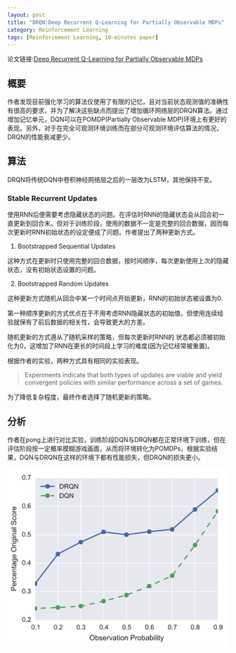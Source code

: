 ```yaml
---
layout: post
title: "DRQN:Deep Recurrent Q-Learning for Partially Observable MDPs"
category: Reinforcement Learning
tags: [Reinforcement Learning, 10-minutes paper]
---
```


论文链接:[Deep Recurrent Q-Learning for Partially Observable MDPs](https://arxiv.org/pdf/1507.06527.pdf)

## 概要

作者发现目前强化学习的算法仅使用了有限的记忆，且对当前状态观测值的准确性有很高的要求，并为了解决这些缺点而提出了增加循环网络层的DRQN算法。通过增加记忆单元，DQN可以在POMDP(Partially Observable MDP)环境上有更好的表现。另外，对于在完全可观测环境训练而在部分可观测环境评估算法的情况，DRQN的性能衰减更少。

## 算法

DRQN将传统DQN中卷积神经网络层之后的一层改为LSTM，其他保持不变。

### Stable Recurrent Updates
使用RNN后便需要考虑隐藏状态的问题。在评估时RNN的隐藏状态会从回合初一直更新到回合末。但对于训练阶段，使用的数据不一定是完整的回合数据，因而每次更新时RNN初始状态的设定便成了问题。作者提出了两种更新方式。

1. Bootstrapped Sequential Updates

这种方式在更新时只使用完整的回合数据，按时间顺序，每次更新使用上次的隐藏状态，没有初始状态设置的问题。

2. Bootstrapped Random Updates

这种更新方式随机从回合中某一个时间点开始更新，RNN的初始状态被设置为0.

第一种顺序更新的方式优点在于不用考虑RNN隐藏状态的初始值，但使用连续经验就保有了前后数据的相关性，会导致更大的方差。

随机更新的方式遵从了随机采样的策略，但每次更新时RNN的
状态都必须被初始化为0，这增加了RNN在更长的时间段上学习的难度(因为记忆经常被重置)。

根据作者的实验，两种方式具有相同的实验表现。
>Experiments indicate that both types of updates are viable and yield convergent policies with similar performance across a set of games.

为了降低复杂程度，最终作者选择了随机更新的策略。

## 分析
作者在pong上进行对比实验，训练阶段DQN与DRQN都在正常环境下训练，但在评估阶段按一定概率模糊游戏画面，从而将环境转化为POMDPs，根据实验结果，DQN与DRQN在这样的环境下都有性能损失，但DRQN的损失更小。

![截屏2020-09-01 下午5.45.04](https://raw.githubusercontent.com/lanpartis/DocsPics/master/images_for_docs/%E6%88%AA%E5%B1%8F2020-09-01%20%E4%B8%8B%E5%8D%885.45.04.png)
